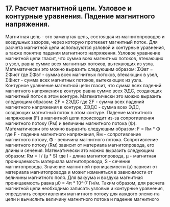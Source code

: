 ## 17. Расчет магнитной цепи. Узловое и контурные уравнения. Падение магнитного напряжения.
Магнитная цепь - это замкнутая цепь, состоящая из магнитопроводов и воздушных зазоров, через которую протекает магнитный поток. Для расчета магнитной цепи используются узловой и контурные уравнения, а также понятие падения магнитного напряжения.
Узловое уравнение магнитной цепи гласит, что сумма всех магнитных потоков, втекающих в узел, равна сумме всех магнитных потоков, вытекающих из узла. Математически это можно выразить следующим образом:
ΣΦвт = ΣΦист
где ΣΦвт - сумма всех магнитных потоков, втекающих в узел, ΣΦист - сумма всех магнитных потоков, вытекающих из узла.
Контурное уравнение магнитной цепи гласит, что сумма всех падений магнитного напряжения в контуре равна сумме всех ЭДС, создающих магнитный поток в этом контуре. Математически это можно выразить следующим образом:
ΣF = ΣЭДС
где ΣF - сумма всех падений магнитного напряжения в контуре, ΣЭДС - сумма всех ЭДС, создающих магнитный поток в этом контуре.
Падение магнитного напряжения (F) в магнитной цепи происходит из-за сопротивления магнитного потоку (Рм) и величины магнитного потока (Φ). Математически это можно выразить следующим образом:
F = Rм \* Φ
где F - падение магнитного напряжения, Rм - сопротивление магнитного потоку, Φ - величина магнитного потока.
Сопротивление магнитного потоку (Rм) зависит от материала магнитопровода, его длины и сечения. Математически это можно выразить следующим образом:
Rм = l / (μ \* S)
где l - длина магнитопровода, μ - магнитная проницаемость материала магнитопровода, S - сечение магнитопровода.
Значение магнитной проницаемости (μ) зависит от материала магнитопровода и может изменяться в зависимости от величины магнитного поля. Для вакуума и воздуха магнитная проницаемость равна μ0 = 4π \* 10^-7 Гн/м.
Таким образом, для расчета магнитной цепи необходимо записать узловые и контурные уравнения, определить сопротивления магнитного потоку для каждого элемента цепи и вычислить величину магнитного потока и падение магнитного 
